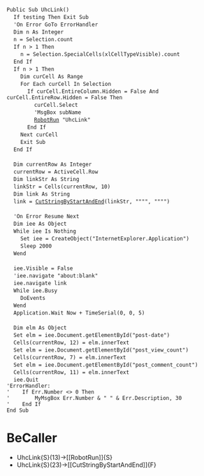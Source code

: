 &nbsp;  &nbsp;  &nbsp;  &nbsp;  
`Public Sub UhcLink()`  
&nbsp;&nbsp;&nbsp;&nbsp;`If testing Then Exit Sub`  
&nbsp;&nbsp;&nbsp;&nbsp;`'On Error GoTo ErrorHandler`  
&nbsp;&nbsp;&nbsp;&nbsp;`Dim n As Integer`  
&nbsp;&nbsp;&nbsp;&nbsp;`n = Selection.count`  
&nbsp;&nbsp;&nbsp;&nbsp;`If n > 1 Then`  
&nbsp;&nbsp;&nbsp;&nbsp;&nbsp;&nbsp;&nbsp;&nbsp;`n = Selection.SpecialCells(xlCellTypeVisible).count`  
&nbsp;&nbsp;&nbsp;&nbsp;`End If`  
&nbsp;&nbsp;&nbsp;&nbsp;`If n > 1 Then`  
&nbsp;&nbsp;&nbsp;&nbsp;&nbsp;&nbsp;&nbsp;&nbsp;`Dim curCell As Range`  
&nbsp;&nbsp;&nbsp;&nbsp;&nbsp;&nbsp;&nbsp;&nbsp;`For Each curCell In Selection`  
&nbsp;&nbsp;&nbsp;&nbsp;&nbsp;&nbsp;&nbsp;&nbsp;&nbsp;&nbsp;&nbsp;&nbsp;`If curCell.EntireColumn.Hidden = False And curCell.EntireRow.Hidden = False Then`  
&nbsp;&nbsp;&nbsp;&nbsp;&nbsp;&nbsp;&nbsp;&nbsp;&nbsp;&nbsp;&nbsp;&nbsp;&nbsp;&nbsp;&nbsp;&nbsp;`curCell.Select`  
&nbsp;&nbsp;&nbsp;&nbsp;&nbsp;&nbsp;&nbsp;&nbsp;&nbsp;&nbsp;&nbsp;&nbsp;&nbsp;&nbsp;&nbsp;&nbsp;`'MsgBox subName`  
&nbsp;&nbsp;&nbsp;&nbsp;&nbsp;&nbsp;&nbsp;&nbsp;&nbsp;&nbsp;&nbsp;&nbsp;&nbsp;&nbsp;&nbsp;&nbsp;[`RobotRun`](RobotRun)` "UhcLink"`  
&nbsp;&nbsp;&nbsp;&nbsp;&nbsp;&nbsp;&nbsp;&nbsp;&nbsp;&nbsp;&nbsp;&nbsp;`End If`  
&nbsp;&nbsp;&nbsp;&nbsp;&nbsp;&nbsp;&nbsp;&nbsp;`Next curCell`  
&nbsp;&nbsp;&nbsp;&nbsp;&nbsp;&nbsp;&nbsp;&nbsp;`Exit Sub`  
&nbsp;&nbsp;&nbsp;&nbsp;`End If`  
&nbsp;  &nbsp;  &nbsp;  &nbsp;  
&nbsp;&nbsp;&nbsp;&nbsp;`Dim currentRow As Integer`  
&nbsp;&nbsp;&nbsp;&nbsp;`currentRow = ActiveCell.Row`  
&nbsp;&nbsp;&nbsp;&nbsp;`Dim linkStr As String`  
&nbsp;&nbsp;&nbsp;&nbsp;`linkStr = Cells(currentRow, 10)`  
&nbsp;&nbsp;&nbsp;&nbsp;`Dim link As String`  
&nbsp;&nbsp;&nbsp;&nbsp;`link = `[`CutStringByStartAndEnd`](CutStringByStartAndEnd)`(linkStr, """", """")`  
&nbsp;  &nbsp;  &nbsp;  &nbsp;  
&nbsp;&nbsp;&nbsp;&nbsp;`'On Error Resume Next`  
&nbsp;&nbsp;&nbsp;&nbsp;`Dim iee As Object`  
&nbsp;&nbsp;&nbsp;&nbsp;`While iee Is Nothing`  
&nbsp;&nbsp;&nbsp;&nbsp;&nbsp;&nbsp;&nbsp;&nbsp;`Set iee = CreateObject("InternetExplorer.Application")`  
&nbsp;&nbsp;&nbsp;&nbsp;&nbsp;&nbsp;&nbsp;&nbsp;`Sleep 2000`  
&nbsp;&nbsp;&nbsp;&nbsp;`Wend`  
&nbsp;  &nbsp;  &nbsp;  &nbsp;  
&nbsp;&nbsp;&nbsp;&nbsp;`iee.Visible = False`  
&nbsp;&nbsp;&nbsp;&nbsp;`'iee.navigate "about:blank"`  
&nbsp;&nbsp;&nbsp;&nbsp;`iee.navigate link`  
&nbsp;&nbsp;&nbsp;&nbsp;`While iee.Busy`  
&nbsp;&nbsp;&nbsp;&nbsp;&nbsp;&nbsp;&nbsp;&nbsp;`DoEvents`  
&nbsp;&nbsp;&nbsp;&nbsp;`Wend`  
&nbsp;&nbsp;&nbsp;&nbsp;`Application.Wait Now + TimeSerial(0, 0, 5)`  
&nbsp;  &nbsp;  &nbsp;  &nbsp;  
&nbsp;&nbsp;&nbsp;&nbsp;`Dim elm As Object`  
&nbsp;&nbsp;&nbsp;&nbsp;`Set elm = iee.Document.getElementById("post-date")`  
&nbsp;&nbsp;&nbsp;&nbsp;`Cells(currentRow, 12) = elm.innerText`  
&nbsp;&nbsp;&nbsp;&nbsp;`Set elm = iee.Document.getElementById("post_view_count")`  
&nbsp;&nbsp;&nbsp;&nbsp;`Cells(currentRow, 7) = elm.innerText`  
&nbsp;&nbsp;&nbsp;&nbsp;`Set elm = iee.Document.getElementById("post_comment_count")`  
&nbsp;&nbsp;&nbsp;&nbsp;`Cells(currentRow, 11) = elm.innerText`  
&nbsp;&nbsp;&nbsp;&nbsp;`iee.Quit`  
`'ErrorHandler:`  
`'    If Err.Number <> 0 Then`  
`'        MyMsgBox Err.Number & " " & Err.Description, 30`  
`'    End If`  
`End Sub`  


# BeCaller
- UhcLink{S}(13)->[[RobotRun]]{S}
- UhcLink{S}(23)->[[CutStringByStartAndEnd]]{F}

